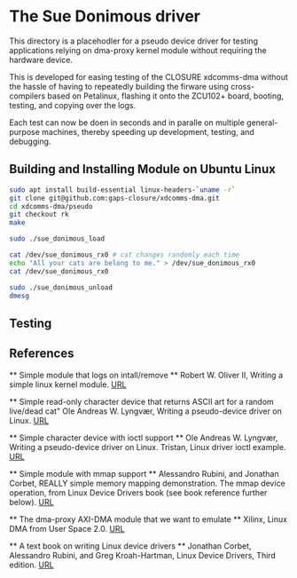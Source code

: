 # The Sue Donimous driver

This directory is a placehodler for a pseudo device driver for testing
applications relying on dma-proxy kernel module without requiring the hardware
device.

This is developed for easing testing of the CLOSURE xdcomms-dma without the
hassle of having to repeatedly building the firware using cross-compilers
based on Petalinux,  flashing it onto the ZCU102+ board, booting, testing, and
copying over the logs.

Each test can now be doen in seconds and in paralle on multiple
general-purpose machines, thereby speeding up development, testing, and
debugging.

## Building and Installing Module on Ubuntu Linux 

```bash
sudo apt install build-essential linux-headers-`uname -r`
git clone git@github.com:gaps-closure/xdcomms-dma.git
cd xdcomms-dma/pseudo
git checkout rk
make

sudo ./sue_donimous_load

cat /dev/sue_donimous_rx0 # cat changes randomly each time
echo "All your cats are belong to me." > /dev/sue_donimous_rx0
cat /dev/sue_donimous_rx0

sudo ./sue_donimous_unload
dmesg
```

## Testing

## References

** Simple module that logs on intall/remove **
Robert W. Oliver II,  Writing a simple linux kernel module. 
[URL](https://blog.sourcerer.io/writing-a-simple-linux-kernel-module-d9dc3762c234)

** Simple read-only character device that returns ASCII art for a random live/dead cat"
Ole Andreas W. Lyngvær, Writing a pseudo-device driver on Linux.
[URL](https://lyngvaer.no/log/writing-pseudo-device-driver)

** Simple character device with ioctl support **
Ole Andreas W. Lyngvær, Writing a pseudo-device driver on Linux.
Tristan, Linux driver ioctl example.
[URL](https://github.com/Tristaan/linux-driver-ioctl-example)

** Simple module with mmap support **
Alessandro Rubini, and Jonathan Corbet, REALLY simple memory mapping demonstration.
The mmap device operation, from Linux Device Drivers book (see book reference further below).
[URL](https://github.com/martinezjavier/ldd3/blob/master/simple/simple.c)

** The dma-proxy AXI-DMA module that we want to emulate **
Xilinx, Linux DMA from User Space 2.0.
[URL](https://xilinx-wiki.atlassian.net/wiki/spaces/A/pages/1027702787/Linux+DMA+From+User+Space+2.0)

** A text book on writing Linux device drivers **
Jonathan Corbet, Alessandro Rubini, and Greg Kroah-Hartman, Linux Device Drivers, Third edition.
[URL](https://lwn.net/Kernel/LDD3/)


